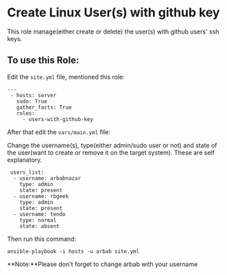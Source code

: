 Create Linux User(s) with github key
=========

This role manage(either create or delete) the user(s) with github users' ssh keys.

To use this Role:
--------------

Edit the `site.yml` file, mentioned this role:
```
---
 - hosts: server
   sudo: True
   gather_facts: True
   roles:
     - users-with-github-key
```

After that edit the `vars/main.yml` file:

Change the username(s), type(either admin/sudo user or not) and state of the user(want to create or remove it on the target system). These are self explanatory.

```
 users_list:
  - username: arbabnazar
    type: admin
    state: present
  - username: rbgeek
    type: admin
    state: present
  - username: tendo
    type: normal
    state: absent
```
Then run this command:
```
ansible-playbook -i hosts -u arbab site.yml
```
**Note:**Please don't forget to change arbab with your username
